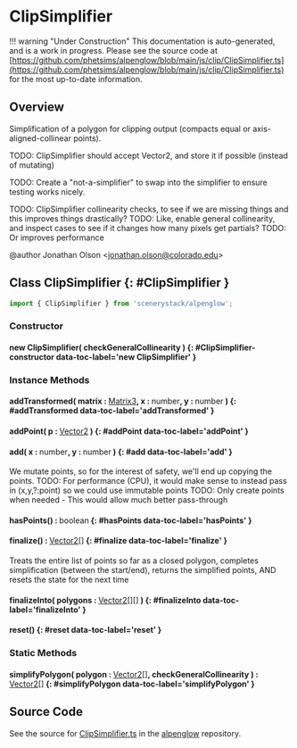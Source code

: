 # ClipSimplifier

!!! warning "Under Construction"
    This documentation is auto-generated, and is a work in progress. Please see the source code at
    [https://github.com/phetsims/alpenglow/blob/main/js/clip/ClipSimplifier.ts](https://github.com/phetsims/alpenglow/blob/main/js/clip/ClipSimplifier.ts) for the most up-to-date information.

## Overview

Simplification of a polygon for clipping output (compacts equal or axis-aligned-collinear points).

TODO: ClipSimplifier should accept Vector2, and store it if possible (instead of mutating)

TODO: Create a "not-a-simplifier" to swap into the simplifier to ensure testing works nicely.

TODO: ClipSimplifier collinearity checks, to see if we are missing things and this improves things drastically?
TODO: Like, enable general collinearity, and inspect cases to see if it changes how many pixels get partials?
TODO: Or improves performance

@author Jonathan Olson &lt;jonathan.olson@colorado.edu&gt;

## Class ClipSimplifier {: #ClipSimplifier }


```js
import { ClipSimplifier } from 'scenerystack/alpenglow';
```
### Constructor

#### new ClipSimplifier( checkGeneralCollinearity ) {: #ClipSimplifier-constructor data-toc-label='new ClipSimplifier' }

### Instance Methods

#### addTransformed( matrix : <span style="font-weight: 400;">[Matrix3](../dot/Matrix3.md)</span>, x : <span style="font-weight: 400;"><span style="color: hsla(calc(var(--md-hue) + 180deg),80%,40%,1);">number</span></span>, y : <span style="font-weight: 400;"><span style="color: hsla(calc(var(--md-hue) + 180deg),80%,40%,1);">number</span></span> ) {: #addTransformed data-toc-label='addTransformed' }

#### addPoint( p : <span style="font-weight: 400;">[Vector2](../dot/Vector2.md)</span> ) {: #addPoint data-toc-label='addPoint' }

#### add( x : <span style="font-weight: 400;"><span style="color: hsla(calc(var(--md-hue) + 180deg),80%,40%,1);">number</span></span>, y : <span style="font-weight: 400;"><span style="color: hsla(calc(var(--md-hue) + 180deg),80%,40%,1);">number</span></span> ) {: #add data-toc-label='add' }

We mutate points, so for the interest of safety, we'll end up copying the points.
TODO: For performance (CPU), it would make sense to instead pass in (x,y,?:point) so we could use immutable points
TODO: Only create points when needed - This would allow much better pass-through

#### hasPoints() : <span style="font-weight: 400;"><span style="color: hsla(calc(var(--md-hue) + 180deg),80%,40%,1);">boolean</span></span> {: #hasPoints data-toc-label='hasPoints' }

#### finalize() : <span style="font-weight: 400;">[Vector2](../dot/Vector2.md)[]</span> {: #finalize data-toc-label='finalize' }

Treats the entire list of points so far as a closed polygon, completes simplification (between the start/end),
returns the simplified points, AND resets the state for the next time

#### finalizeInto( polygons : <span style="font-weight: 400;">[Vector2](../dot/Vector2.md)[][]</span> ) {: #finalizeInto data-toc-label='finalizeInto' }

#### reset() {: #reset data-toc-label='reset' }

### Static Methods

#### simplifyPolygon( polygon : <span style="font-weight: 400;">[Vector2](../dot/Vector2.md)[]</span>, checkGeneralCollinearity ) : <span style="font-weight: 400;">[Vector2](../dot/Vector2.md)[]</span> {: #simplifyPolygon data-toc-label='simplifyPolygon' }



## Source Code

See the source for [ClipSimplifier.ts](https://github.com/phetsims/alpenglow/blob/main/js/clip/ClipSimplifier.ts) in the [alpenglow](https://github.com/phetsims/alpenglow) repository.
